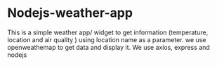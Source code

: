 # Nodejs-weather-app
This is a simple weather app/ widget to get information (temperature, location and air quality ) using location name as a parameter. we use openweathemap to get data and display it. We use axios, express and nodejs
